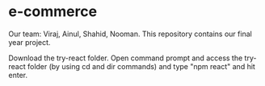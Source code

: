 # e-commerce
Our team: Viraj, Ainul, Shahid, Nooman.
This repository contains our final year project. 

Download the try-react folder. Open command prompt and access the try-react folder (by using cd and dir commands) and type "npm react" and hit enter.
